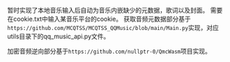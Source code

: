 暂时实现了本地音乐输入后自动为音乐内嵌缺少的元数据，歌词以及封面。
需要在cookie.txt中输入某音乐平台的cookie。
获取音频元数据部分基于`https://github.com/MCQTSS/MCQTSS_QQMusic/blob/main/Main.py`实现，对应utils目录下的qq_music_api.py文件。

加密音频逆向部分基于`https://github.com/nullptr-0/QmcWasm`项目实现。

